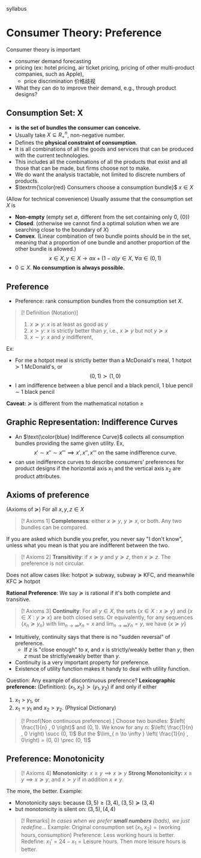 syllabus

# Consumer Theory: Preference

Consumer theory is important
- consumer demand forecasting
- pricing (ex: hotel pricing, air ticket pricing, pricing of other multi-product companies, such as Apple),
	- price discrimination 价格歧视
- What they can do to improve their demand, e.g., through product designs?
## Consumption Set: X

- **is the set of bundles the consumer can conceive.**
- Usually take $X \subseteq R_{+}^n$, non-negative number.
- Defines the **physical constraint of consumption**.
- It is all combinations of all the goods and services that can be produced with the current technologies. 
- This includes all the combinations of all the products that exist and all those that can be made, but firms choose not to make.
- We do want the analysis tractable, not limited to discrete numbers of products.
- $\textrm{\color{red} Consumers choose a consumption bundle}$ $x \in X$

(Allow for technical convenience)
Usually assume that the consumption set $X$ is
- **Non-empty** (empty set $\emptyset$, different from the set containing only 0, $\{ 0\}$)
- **Closed**. (otherwise we cannot find a optimal solution when we are searching close to the boundary of $X$)
- **Convex**. (Linear combination of two bundle points should be in the set, meaning that a proportion of one bundle and another proportion of the other bundle is allowed.)
$$ x \in X, y \in X \to \alpha x + (1 - \alpha) y \in X, \ \forall \alpha \in (0, 1)  $$
- $0 \subseteq X$. **No consumption is always possible.**

## Preference

- Preference: rank consumption bundles from the consumption set $X$.
>[! Definition (Notation)]
> 1. $x \succeq y$: $x$ is at least as good as $y$
> 2. $x \succ y$: $x$ is strictly better than $y$, i.e., $x \succeq y$ but not $y \succeq x$
> 3. $x \sim y$: $x$ and $y$ indifferent,

Ex: 
- For me a hotpot meal is strictly better than a McDonald's meal, 1 hotpot $\succ$ 1 McDonald's, or 
$$  (0, 1) \succ (1, 0) $$
- I am indifference between a blue pencil and a black pencil, 1 blue pencil $\sim$ 1 black pencil

**Caveat:** $\succeq$ is different from the mathematical notation $\geq$

## Graphic Representation: Indifference Curves

- An $\text{\color{blue} Indifference Curve}$ collects all consumption bundles providing the same given utility. Ex,
$$ x' \sim x'' \sim x''' \implies x', x'', x''' \text{ on the same indifference curve.}   $$
- can use indifference curves to describe consumers' preferences for product designs if the horizontal axis $x_{1}$ and the vertical axis $x_{2}$ are product attributes.

## Axioms of preference

(Axioms of $\succeq$) For all $x, y, z \in X$

> [! Axioms 1] 
 **Completeness**: either $x \succeq y$, $y \succeq x$, or both.
 Any two bundles can be compared.

If you are asked which bundle you prefer, you never say "I don't know", unless what you mean is that you are indifferent between the two.

> [! Axioms 2] 
**Transitivity**: if $x \succeq y$ and $y \succeq z$, then $x \succeq z$.
The preference is not circular.

Does not allow cases like: 
	hotpot $\succeq$ subway, subway $\succeq$ KFC, and meanwhile KFC $\succeq$ hotpot

**Rational Preference**: We say $\succeq$ is rational if it's both complete and transitive.

> [! Axioms 3] 
**Continuity**: For all $y \in X$, the sets $\{ x \in X: x \succeq y \}$ and $\{ x \in X: y \succeq x \}$ are both closed sets.
> Or equivalently, for any sequences $\{x_{n} \succeq y_{n} \}$ with $\lim_{ n \to \infty } x_{n} = x$ and $\lim_{ n \to \infty } y_{n} = y$, we have  $\{x \succeq y \}$
- Intuitively, continuity says that there is no "sudden reversal" of preference.
	- If $z$ is "close enough" to $x$, and $x$ is strictly/weakly better than $y$, then $z$ must be strictly/weakly better than $y$.
- Continuity is a very important property for preference.
- Existence of utility function makes it handy to deal with utility function.


Question: Any example of discontinuous preference?
**Lexicographic preference:**
(Definition): $(x_{1}, x_{2}) \succ (y_{1}, y_{2})$ if and only if either 
1. $x_{1} > y_{1}$, or
2. $x_{1} = y_{1}$ and $x_{2} > y_{2}$.
(Physical Dictionary)

> [! Proof(Non continuous preference).]
> Choose two bundles: $\left( \frac{1}{n} , 0 \right)$ and $(0, 1)$.
> We know for any $n$: $\left( \frac{1}{n} , 0 \right) \succ (0, 1)$
> But the $\lim_{ n \to \infty } \left( \frac{1}{n} , 0\right) = (0, 0) \prec (0, 1)$

## Preference: Monotonicity

> [! Axioms 4] 
> **Monotonicity**: $x \geq y \implies x \succeq y$
> **Strong Monotonicity:** $x \geq y \implies x \succeq y$, and $x \succ y$ if in addition $x\neq y$.

The more, the better.
Example: 
- Monotonicity says: because $(3, 5) \geq (3, 4)$, $(3, 5) \succeq (3, 4)$
- but monotonicity is silent on: $(3,5), (4,4)$

> [! Remarks]
> *In cases when we prefer **small numbers** (bads), we just redefine...*
> Example:
> Original consumption set $(x_{1}, x_{2}) = (\text{working hours}, \text{consumption})$
> Preference: Less working hours is better.
> Redefine: $x_{1}' = 24 -x_{1} = \text{Leisure hours}$.
> Then more leisure hours is better.

